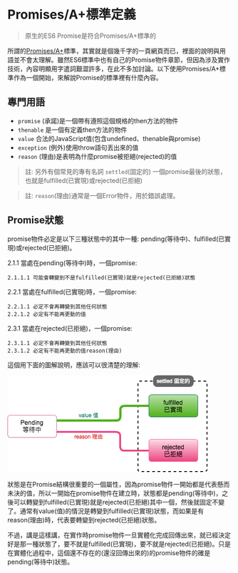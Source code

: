 # Promises/A+標準定義

> 原生的ES6 Promise是符合Promises/A+標準的

所謂的[Promises/A+](https://promisesaplus.com/)標準，其實就是個幾千字的一頁網頁而已，裡面的說明與用語並不會太理解。雖然ES6標準中也有自己的Promise物件章節，但因為涉及實作技術，內容明顯用字遣詞艱澀許多，在此不多加討論。以下使用Promises/A+標準作為一個開始，來解說Promise的標準裡有什麼內容。

## 專門用語

- `promise` (承諾)是一個帶有遵照這個規格的then方法的物件
- `thenable` 是一個有定義then方法的物件
- `value` 合法的JavaScript值(包含undefined、thenable與promise)
- `exception` (例外)使用throw語句丟出來的值
- `reason` (理由)是表明為什麼promise被拒絕(rejected)的值

> 註: 另外有個常見的專有名詞 `settled`(固定的) 一個promise最後的狀態，也就是fulfilled(已實現)或rejected(已拒絕)

> 註: `reason`(理由)通常是一個Error物件，用於錯誤處理。

## Promise狀態

promise物件必定是以下三種狀態中的其中一種: pending(等待中)、fulfilled(已實現)或rejected(已拒絕)。

2.1.1 當處在pending(等待中)時，一個promise:

    2.1.1.1 可能會轉變到不是fulfilled(已實現)就是rejected(已拒絕)狀態

2.2.1 當處在fulfilled(已實現)時，一個promise:

    2.2.1.1 必定不會再轉變到其他任何狀態
    2.2.1.2 必定有不能再更動的值

2.3.1 當處在rejected(已拒絕)，一個promise:

    2.3.1.1 必定不會再轉變到其他任何狀態
    2.3.1.2 必定有不能再更動的值reason(理由)

這個用下面的圖解說明，應該可以很清楚的理解:

![Promise狀態](https://raw.githubusercontent.com/eyesofkids/javascript-entry-level-es6/master/assets/promise_1.png)

狀態是在Promise結構很重要的一個屬性，因為promise物件一開始都是代表懸而未決的值，所以一開始在promise物件在建立時，狀態都是pending(等待中)，之後可以轉變到fulfilled(已實現)就是rejected(已拒絕)其中一個，然後就固定不變了。通常有value(值)的情況是轉變到fulfilled(已實現)狀態，而如果是有reason(理由)時，代表要轉變到rejected(已拒絕)狀態。

不過，講是這樣講，在實作時promise物件一旦實體化完成回傳出來，就已經決定好是那一種狀態了，要不就是fulfilled(已實現)，要不就是rejected(已拒絕)。只是在實體化過程中，這個還不存在的(還沒回傳出來的)的promise物件的確是pending(等待中)狀態。
